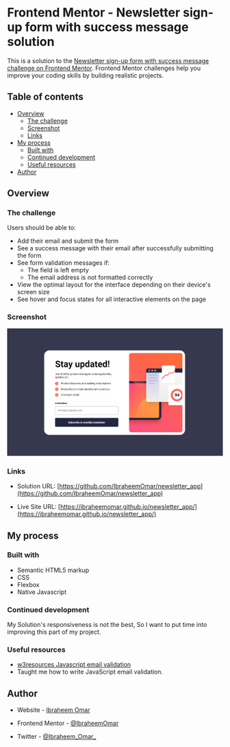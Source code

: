 # Frontend Mentor - Newsletter sign-up form with success message solution

This is a solution to the [Newsletter sign-up form with success message challenge on Frontend Mentor](https://www.frontendmentor.io/challenges/newsletter-signup-form-with-success-message-3FC1AZbNrv). Frontend Mentor challenges help you improve your coding skills by building realistic projects. 

## Table of contents

- [Overview](#overview)
  - [The challenge](#the-challenge)
  - [Screenshot](#screenshot)
  - [Links](#links)
- [My process](#my-process)
  - [Built with](#built-with)
  - [Continued development](#continued-development)
  - [Useful resources](#useful-resources)
- [Author](#author)

## Overview

### The challenge

Users should be able to:

- Add their email and submit the form
- See a success message with their email after successfully submitting the form
- See form validation messages if:
  - The field is left empty
  - The email address is not formatted correctly
- View the optimal layout for the interface depending on their device's screen size
- See hover and focus states for all interactive elements on the page

### Screenshot

![](./design/screenshot.png)


### Links

- Solution URL: [https://github.com/IbraheemOmar/newsletter_app](https://github.com/IbraheemOmar/newsletter_app)

- Live Site URL: [https://ibraheemomar.github.io/newsletter_app/](https://ibraheemomar.github.io/newsletter_app/)

## My process

### Built with

- Semantic HTML5 markup
- CSS
- Flexbox
- Native Javascript


### Continued development

My Solution's responsiveness is not the best, So I want to put time into improving this part of my project.


### Useful resources

- [w3resources Javascript email validation](https://www.w3resource.com/javascript/form/email-validation.php) 
- Taught me how to write JavaScript email validation.


## Author

- Website - [Ibraheem Omar](https://ibraheemomar.github.io/my-portfolio/)

- Frontend Mentor - [@IbraheemOmar](https://www.frontendmentor.io/profile/IbraheemOmar)

- Twitter - [@Ibraheem_Omar_](https://twitter.com/Ibraheem_Omar_)

